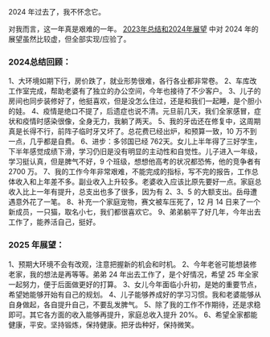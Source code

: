 2024 年过去了，我不怀念它。

对我而言，这一年真是艰难的一年。 [2023年总结和2024年展望](https://ji.cshu.cn/post/2023-nian-zong-jie-he-2024-nian-zhan-wang.html) 中对 2024 年的展望虽然比较虚，但全部实现/应验了。

### 2024总结回顾：
1、大环境如期下行，房价跌了，就业形势很难，各行各业都非常卷。
2、车库改工作室完成，帮助老婆有了独立的办公空间，今年也接待了不少客户。
3、儿子的房间也同步装修好了，他挺喜欢，但是没怎么住过，还是和我们一起睡，是个胆小的娃。
4、疫情是绝口不提了，后遗症也说不清。元旦前几天，我们全家感冒，症状和疫情时感染很像，全身无力，我躺了两天。
5、我的牙齿还在修复中，这周期真是长得不行，前阵子临时牙又坏了。总花费已经出炉，和预算一致，10 万不到一点，几乎都是自费。
6、进步：多邻国已经 762天。女儿上半年得了三好学生，下半年感觉成绩下滑，学习仍旧是没有明显的主动性和自觉性。儿子进入一年级，学习挺认真，但是脾气不好，9 个班级，想想他高考的状况都恐怖，他的竞争者有 2700 万。
7、我的工作今年非常艰难，不能完成的指标，写不完的报告，工作总体收入和上年差不多。副业收入上升较多。老婆收入应该比原先要好一点。家庭总收入比上一年有提升，总支出也多了很多，因为有 2、3、5 的大额支出。岳母遭遇意外花了一笔。
8、补充一个家庭宠物，赛文被车压死了，12 月 14 日来了一个新成员，一只猫，取名小七，我们都很喜欢它。
9、弟弟躺平了好几年，今年出去工作了，能养活自己，挺好。

### 2025 年展望：
1、预期大环境不会有改观，注意把握新的机会和时机。
2、今年老爸可能想装修老家，我的想法是再等等。弟弟 24 年出去工作了，是个好情况，希望 25 年全家一起努力，便于后面做更好的打算。
3、女儿今年面临小升初，是她的重要节点，希望她能够开始有自己的规划。
4、儿子能够养成好的学习习惯。我和老婆能够从自身做起，各自提升自己，不要乱发脾气。
5、除了我的工作不作期待，还是求稳即可。其它各方面的收入能够再提升，家庭总收入提升 20%。
6、希望全家都能健康，平安。坚持锻炼，保持健康。把牙齿种好，保持微笑。
